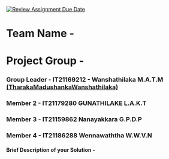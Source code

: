 [![Review Assignment Due Date](https://classroom.github.com/assets/deadline-readme-button-24ddc0f5d75046c5622901739e7c5dd533143b0c8e959d652212380cedb1ea36.svg)](https://classroom.github.com/a/2d9khxo6)


# Team Name - 
# Project Group - 
### Group Leader - IT21169212 - Wanshathilaka M.A.T.M [(TharakaMadushankaWanshathilaka)](https://github.com/TharakaMadushankaWanshathilaka)
### Member 2 - IT21179280 GUNATHILAKE L.A.K.T
### Member 3 - IT21159862 Nanayakkara G.P.D.P
### Member 4 - IT21186288 Wennawaththa W.W.V.N

#### Brief Description of your Solution - <TBD>

